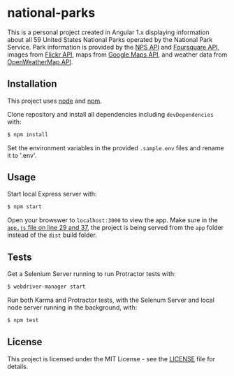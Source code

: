 # national-parks

This is a personal project created in Angular 1.x displaying information about all 59 United States National Parks operated by the National Park Service. Park information is provided by the [NPS API](https://www.nps.gov/subjects/digital/nps-data-api.htm) and [Foursquare API](https://developer.foursquare.com/), images from [Flickr API](https://www.flickr.com/services/api/), maps from [Google Maps API](https://developers.google.com/maps/documentation/javascript/), and weather data from [OpenWeatherMap API](http://openweathermap.org/).

## Installation

This project uses [node](http://nodejs.org) and [npm](https://npmjs.com).


Clone repository and install all dependencies including `devDependencies` with:

```sh
$ npm install
```

Set the environment variables in the provided `.sample.env` files and rename it to '.env'.

## Usage

Start local Express server with:

```sh
$ npm start
```

Open your browswer to `localhost:3000` to view the app. Make sure in the [`app.js` file on line 29 and 37](https://github.com/setoalan/national-parks/blob/master/app.js#L29), the project is being served from the `app` folder instead of the `dist` build folder.

## Tests

Get a Selenium Server running to run Protractor tests with:

```sh
$ webdriver-manager start
```

Run both Karma and Protractor tests, with the Selenum Server and local node server running in the background, with:

```sh
$ npm test
```

## License

This project is licensed under the MIT License - see the [LICENSE](LICENSE) file for details.
